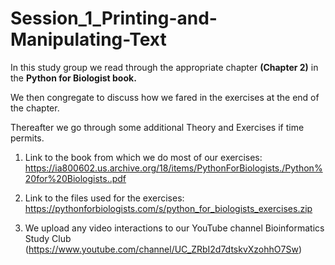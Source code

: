 # Session_1_Printing-and-Manipulating-Text


In this study group we read through the appropriate chapter **(Chapter 2)** in the **Python for Biologist book.** 

We then congregate to discuss how we fared in the exercises at the end of the chapter. 

Thereafter we go through some additional Theory and Exercises if time permits. 



  1. Link to the book from which we do most of our exercises:
  https://ia800602.us.archive.org/18/items/PythonForBiologists./Python%20for%20Biologists..pdf

  2. Link to the files used for the exercises:
  https://pythonforbiologists.com/s/python_for_biologists_exercises.zip

  3. We upload any video interactions to our YouTube channel Bioinformatics Study Club 
  (https://www.youtube.com/channel/UC_ZRbI2d7dtskvXzohhO7Sw)
